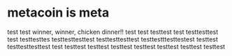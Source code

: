 # metacoin is meta

test
test
winner, winner, chicken dinner!!
test
test
testtest
test
testtesttest
test
testtesttes
testtesttesttest
testtesttesttest
testtestttesttestest
testtest
testtesttesttest
test
testtest
testtest
testtest
testtest
testtest
testtest
testtest
